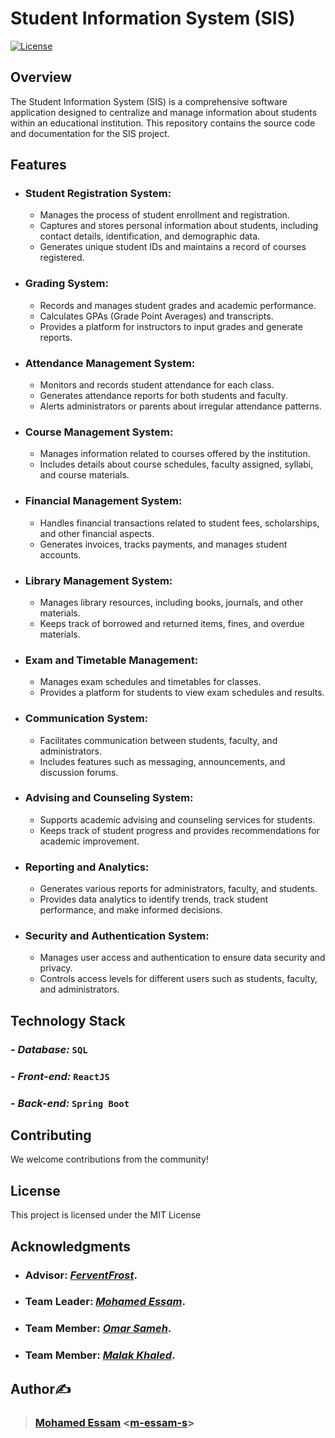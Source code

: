 # Student Information System (SIS)

[![License](https://img.shields.io/badge/license-MIT-blue.svg)](LICENSE)

## Overview

The Student Information System (SIS) is a comprehensive software application designed to centralize and manage information about students within an educational institution. This repository contains the source code and documentation for the SIS project.

## Features

- ### **Student Registration System:**
  - Manages the process of student enrollment and registration.
  - Captures and stores personal information about students, including contact details, identification, and demographic data.
  - Generates unique student IDs and maintains a record of courses registered.

- ### **Grading System:**
  - Records and manages student grades and academic performance.
  - Calculates GPAs (Grade Point Averages) and transcripts.
  - Provides a platform for instructors to input grades and generate reports.

- ### **Attendance Management System:**
  - Monitors and records student attendance for each class.
  - Generates attendance reports for both students and faculty.
  - Alerts administrators or parents about irregular attendance patterns.

- ### **Course Management System:**
  - Manages information related to courses offered by the institution.
  - Includes details about course schedules, faculty assigned, syllabi, and course materials.

- ### **Financial Management System:**
  - Handles financial transactions related to student fees, scholarships, and other financial aspects.
  - Generates invoices, tracks payments, and manages student accounts.

- ### **Library Management System:**
  - Manages library resources, including books, journals, and other materials.
  - Keeps track of borrowed and returned items, fines, and overdue materials.

- ### **Exam and Timetable Management:**
  - Manages exam schedules and timetables for classes.
  - Provides a platform for students to view exam schedules and results.

- ### **Communication System:**
  - Facilitates communication between students, faculty, and administrators.
  - Includes features such as messaging, announcements, and discussion forums.

- ### **Advising and Counseling System:**
  - Supports academic advising and counseling services for students.
  - Keeps track of student progress and provides recommendations for academic improvement.

- ### **Reporting and Analytics:**
  - Generates various reports for administrators, faculty, and students.
  - Provides data analytics to identify trends, track student performance, and make informed decisions.

- ### **Security and Authentication System:**
  - Manages user access and authentication to ensure data security and privacy.
  - Controls access levels for different users such as students, faculty, and administrators.

## Technology Stack

### - ***Database:*** `SQL`
### - ***Front-end:*** `ReactJS`
### - ***Back-end:*** `Spring Boot`


## Contributing

We welcome contributions from the community!

## License

This project is licensed under the MIT License

## Acknowledgments

- ### Advisor: [***FerventFrost***](https://github.com/FerventFrost). 
- ### Team Leader: [***Mohamed Essam***](https://github.com/m-essam-s). 
- ### Team Member: [***Omar Sameh***](https://github.com/omarsameh01).
- ### Team Member: [***Malak Khaled***](https://github.com/Malak-khaled).

## Author✍️

> ### **[Mohamed Essam](https://twitter.com/m-essam-s)** <[m-essam-s](https://github.com/m-essam-s)>
